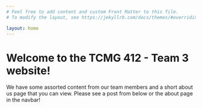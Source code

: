 ```yaml
---
# Feel free to add content and custom Front Matter to this file.
# To modify the layout, see https://jekyllrb.com/docs/themes/#overriding-theme-defaults

layout: home
---
```



# Welcome to the TCMG 412 - Team 3 website!

 We have some assorted content from our team members and a short about us page that you can view. Please see a post from below or the about page in the navbar!